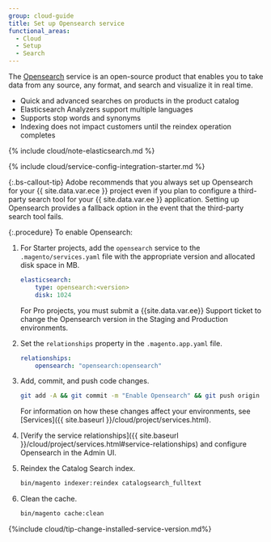 ```yaml
---
group: cloud-guide
title: Set up Opensearch service
functional_areas:
  - Cloud
  - Setup
  - Search
---
```


The [Opensearch](https://www.opensearch.org) service is an open-source product that enables you to take data from any source, any format, and search and visualize it in real time.

-  Quick and advanced searches on products in the product catalog
-  Elasticsearch Analyzers support multiple languages
-  Supports stop words and synonyms
-  Indexing does not impact customers until the reindex operation completes

{% include cloud/note-elasticsearch.md %}

{% include cloud/service-config-integration-starter.md %}

{:.bs-callout-tip}
Adobe recommends that you always set up Opensearch for your {{ site.data.var.ece }} project even if you plan to configure a third-party search tool for your {{ site.data.var.ee }} application. Setting up Opensearch provides a fallback option in the event that the third-party search tool fails.

{:.procedure}
To enable Opensearch:

1. For Starter projects, add the `opensearch` service to the `.magento/services.yaml` file with the appropriate version and allocated disk space in MB.

   ```yaml
   elasticsearch:
       type: opensearch:<version>
       disk: 1024
   ```

   For Pro projects, you must submit a {{site.data.var.ee}} Support ticket to change the Opensearch version in the Staging and Production environments.

1. Set the `relationships` property in the `.magento.app.yaml` file.

   ```yaml
   relationships:
       opensearch: "opensearch:opensearch"
   ```

1. Add, commit, and push code changes.

   ```bash
   git add -A && git commit -m "Enable Opensearch" && git push origin <branch-name>
   ```

   For information on how these changes affect your environments, see [Services]({{ site.baseurl }}/cloud/project/services.html).

1. [Verify the service relationships]({{ site.baseurl }}/cloud/project/services.html#service-relationships) and configure Opensearch in the Admin UI.

1. Reindex the Catalog Search index.

   ```bash
   bin/magento indexer:reindex catalogsearch_fulltext
   ```

1. Clean the cache.

   ```bash
   bin/magento cache:clean
   ```

{%include cloud/tip-change-installed-service-version.md%}
